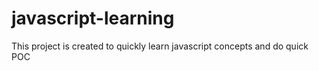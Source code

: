 # javascript-learning

This project is created to quickly learn javascript concepts and do quick POC
